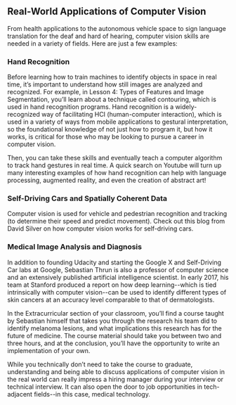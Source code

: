 ## Real-World Applications of Computer Vision
From health applications to the autonomous vehicle space to sign language translation for the deaf and hard of hearing, 
computer vision skills are needed in a variety of fields. Here are just a few examples:

### Hand Recognition
Before learning how to train machines to identify objects in space in real time, 
it’s important to understand how still images are analyzed and recognized. For example, 
in Lesson 4: Types of Features and Image Segmentation, you’ll learn about a technique called contouring, 
which is used in hand recognition programs. Hand recognition is a widely-recognized way of facilitating HCI (human-computer interaction), 
which is used in a variety of ways from mobile applications to gestural interpretation, 
so the foundational knowledge of not just how to program it, but how it works, is critical for those who may be looking to pursue a career in computer vision.

Then, you can take these skills and eventually teach a computer algorithm to track hand gestures in real time. 
A quick search on Youtube will turn up many interesting examples of how hand recognition can help with language processing, 
augmented reality, and even the creation of abstract art!

### Self-Driving Cars and Spatially Coherent Data
Computer vision is used for vehicle and pedestrian recognition and tracking (to determine their speed and predict movement). 
Check out this blog from David Silver on how computer vision works for self-driving cars.

### Medical Image Analysis and Diagnosis
In addition to founding Udacity and starting the Google X and Self-Driving Car labs at Google, 
Sebastian Thrun is also a professor of computer science and an extensively published artificial intelligence scientist. 
In early 2017, his team at Stanford produced a report on how deep learning--which is tied intrinsically with 
computer vision--can be used to identify different types of skin cancers at an accuracy level comparable to that of dermatologists.

In the Extracurricular section of your classroom, you’ll find a course taught by Sebastian himself that 
takes you through the research his team did to identify melanoma lesions, and what implications this research has for the future of medicine. 
The course material should take you between two and three hours, and at the conclusion, you’ll have the opportunity to write an implementation of your own.

While you technically don’t need to take the course to graduate, understanding and being able to discuss applications of computer vision 
in the real world can really impress a hiring manager during your interview or technical interview. 
It can also open the door to job opportunities in tech-adjacent fields--in this case, medical technology.
